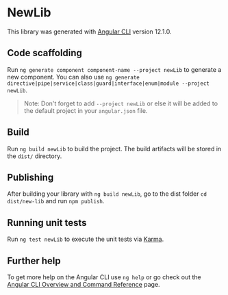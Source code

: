 # NewLib

This library was generated with [Angular CLI](https://github.com/angular/angular-cli) version 12.1.0.

## Code scaffolding

Run `ng generate component component-name --project newLib` to generate a new component. You can also use `ng generate directive|pipe|service|class|guard|interface|enum|module --project newLib`.
> Note: Don't forget to add `--project newLib` or else it will be added to the default project in your `angular.json` file. 

## Build

Run `ng build newLib` to build the project. The build artifacts will be stored in the `dist/` directory.

## Publishing

After building your library with `ng build newLib`, go to the dist folder `cd dist/new-lib` and run `npm publish`.

## Running unit tests

Run `ng test newLib` to execute the unit tests via [Karma](https://karma-runner.github.io).

## Further help

To get more help on the Angular CLI use `ng help` or go check out the [Angular CLI Overview and Command Reference](https://angular.io/cli) page.
